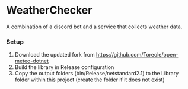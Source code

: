# WeatherChecker

A combination of a discord bot and a service that collects weather data.

### Setup

1. Download the updated fork from https://github.com/Toreole/open-meteo-dotnet 
2. Build the library in Release configuration
3. Copy the output folders (bin/Release/netstandard2.1) to the Library folder within this project (create the folder if it does not exist)